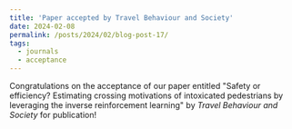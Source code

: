 ```yaml
---
title: 'Paper accepted by Travel Behaviour and Society'
date: 2024-02-08
permalink: /posts/2024/02/blog-post-17/
tags:
  - journals
  - acceptance
---
```

Congratulations on the acceptance of our paper entitled "Safety or efficiency? Estimating crossing motivations of intoxicated pedestrians by leveraging the inverse reinforcement learning" by *Travel Behaviour and Society* for publication!
